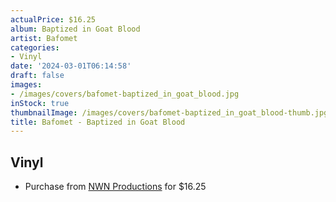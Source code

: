```yaml
---
actualPrice: $16.25
album: Baptized in Goat Blood
artist: Bafomet
categories:
- Vinyl
date: '2024-03-01T06:14:58'
draft: false
images:
- /images/covers/bafomet-baptized_in_goat_blood.jpg
inStock: true
thumbnailImage: /images/covers/bafomet-baptized_in_goat_blood-thumb.jpg
title: Bafomet - Baptized in Goat Blood
---
```


## Vinyl
* Purchase from [NWN Productions](http://shop.nwnprod.com/index.php?route=product/product&path=75&product_id=47831&sort=pd.name&order=ASC) for $16.25
